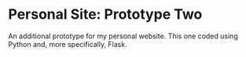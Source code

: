 # Personal Site: Prototype Two

An additional prototype for my personal website. This one coded using Python and, more specifically, Flask.
